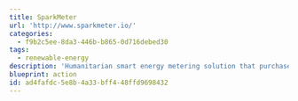 ```yaml
---
title: SparkMeter
url: 'http://www.sparkmeter.io/'
categories:
  - f9b2c5ee-8da3-446b-b865-0d716debed30
tags:
  - renewable-energy
description: 'Humanitarian smart energy metering solution that purchases wasted unused electricity from utilities and resells it to hard-to-reach places and under served markets, thus reducing overall energy consumption.'
blueprint: action
id: ad4fafdc-5e8b-4a33-bff4-48ffd9698432
---
```

